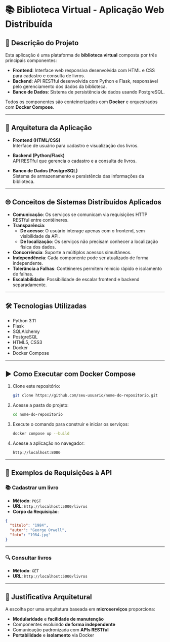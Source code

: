 # 📚 Biblioteca Virtual - Aplicação Web Distribuída

## 📖 Descrição do Projeto

Esta aplicação é uma plataforma de **biblioteca virtual** composta por três principais componentes:

- **Frontend**: Interface web responsiva desenvolvida com HTML e CSS para cadastro e consulta de livros.
- **Backend**: API RESTful desenvolvida com Python e Flask, responsável pelo gerenciamento dos dados da biblioteca.
- **Banco de Dados**: Sistema de persistência de dados usando PostgreSQL.

Todos os componentes são conteinerizados com **Docker** e orquestrados com **Docker Compose**.

---

## 🧱 Arquitetura da Aplicação

- **Frontend (HTML/CSS)**  
  Interface de usuário para cadastro e visualização dos livros.

- **Backend (Python/Flask)**  
  API RESTful que gerencia o cadastro e a consulta de livros.

- **Banco de Dados (PostgreSQL)**  
  Sistema de armazenamento e persistência das informações da biblioteca.

---

## 🌐 Conceitos de Sistemas Distribuídos Aplicados

- **Comunicação**: Os serviços se comunicam via requisições HTTP RESTful entre contêineres.
- **Transparência**:
  - **De acesso**: O usuário interage apenas com o frontend, sem visibilidade da API.
  - **De localização**: Os serviços não precisam conhecer a localização física dos dados.
- **Concorrência**: Suporte a múltiplos acessos simultâneos.
- **Independência**: Cada componente pode ser atualizado de forma independente.
- **Tolerância a Falhas**: Contêineres permitem reinício rápido e isolamento de falhas.
- **Escalabilidade**: Possibilidade de escalar frontend e backend separadamente.

---

## 🛠️ Tecnologias Utilizadas

- Python 3.11  
- Flask  
- SQLAlchemy  
- PostgreSQL  
- HTML5, CSS3  
- Docker  
- Docker Compose  

---

## ▶️ Como Executar com Docker Compose

1. Clone este repositório:

   ```bash
   git clone https://github.com/seu-usuario/nome-do-repositorio.git
   ```

2. Acesse a pasta do projeto:

   ```bash
   cd nome-do-repositorio
   ```

3. Execute o comando para construir e iniciar os serviços:

   ```bash
   docker compose up --build
   ```

4. Acesse a aplicação no navegador:

   ```
   http://localhost:8080
   ```

---

## 📡 Exemplos de Requisições à API

### 📚 Cadastrar um livro

- **Método**: `POST`  
- **URL**: `http://localhost:5000/livros`  
- **Corpo da Requisição**:

```json
{
  "titulo": "1984",
  "autor": "George Orwell",
  "foto": "1984.jpg"
}
```

---

### 🔍 Consultar livros

- **Método**: `GET`  
- **URL**: `http://localhost:5000/livros`

---

## 🧩 Justificativa Arquitetural

A escolha por uma arquitetura baseada em **microserviços** proporciona:

- **Modularidade** e **facilidade de manutenção**
- Componentes evoluindo **de forma independente**
- Comunicação padronizada com **APIs RESTful**
- **Portabilidade** e **isolamento** via Docker